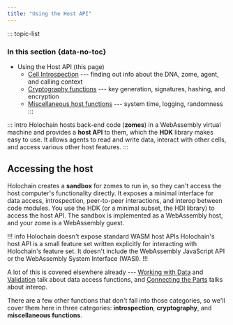 ```yaml
---
title: "Using the Host API"
---
```


::: topic-list
### In this section {data-no-toc}

* Using the Host API (this page)
    * [Cell Introspection](/build/cell-introspection/) --- finding out info about the DNA, zome, agent, and calling context
    * [Cryptography functions](/build/cryptography-functions/) --- key generation, signatures, hashing, and encryption
    * [Miscellaneous host functions](/build/miscellaneous-host-functions/) --- system time, logging, randomness
:::

::: intro
Holochain hosts back-end code (**zomes**) in a WebAssembly virtual machine and provides a **host API** to them, which the **HDK** library makes easy to use. It allows agents to read and write data, interact with other cells, and access various other host features.
:::

## Accessing the host

Holochain creates a **sandbox** for zomes to run in, so they can't access the host computer's functionality directly. It exposes a minimal interface for data access, introspection, peer-to-peer interactions, and interop between code modules. You use the HDK (or a minimal subset, the HDI library) to access the host API. The sandbox is implemented as a WebAssembly host, and your zome is a WebAssembly guest.

!!! info Holochain doesn't expose standard WASM host APIs
Holochain's host API is a small feature set written explicitly for interacting with Holochain's feature set. It doesn't include the WebAssembly JavaScript API or the WebAssembly System Interface (WASI).
!!!

A lot of this is covered elsewhere already --- [Working with Data](/build/working-with-data/) and [Validation](/build/validation/) talk about data access functions, and [Connecting the Parts](/build/connecting-the-parts/) talks about interop.

There are a few other functions that don't fall into those categories, so we'll cover them here in three categories: **introspection**, **cryptography**, and **miscellaneous functions**.<!-- TODO: link as they're written -->